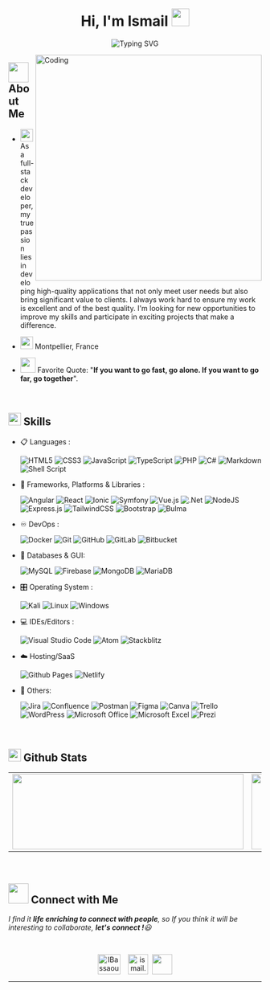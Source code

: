 <h1 align="center">Hi, I'm Ismail <img src="https://media.giphy.com/media/hvRJCLFzcasrR4ia7z/giphy.gif" width="35"></h1>

<div align="center">
  
![Typing SVG](https://readme-typing-svg.herokuapp.com?font=CONSOLAS&size=22&color=39FF14&background=000000&center=true&vCenter=true&width=500&lines=%3E+Welcome+to+my+GitHub+profile...!)

</div>

<img align="right" alt="Coding" width="450" src="https://cdn.dribbble.com/users/1162077/screenshots/3848914/programmer.gif">

## <img src="https://images.squarespace-cdn.com/content/v1/52797d42e4b01f648b9e8392/1455601047413-LHBT06990IG7TFWFN330/Blueconic_Profile_WhiteBG-trzown.gif" width="40">  <b>About Me</b>

- <img width="25" src="https://cdn-icons-png.flaticon.com/512/2231/2231642.png"> As a full-stack developer, my true passion lies in developing high-quality applications that not only meet user needs but also bring significant value to clients. I always work hard to ensure my work is excellent and of the best quality. I'm looking for new opportunities to improve my skills and participate in exciting projects that make a difference.

- <img width="25" src="https://cdn-icons-png.flaticon.com/512/2335/2335353.png">️ Montpellier, France

<!-- - <img width="25" src="https://cdn-icons-png.flaticon.com/512/5024/5024509.png"> I am currently seeking job opportunities as a web developer 
(Fullstack, Front or Back)-->

- <img width="30" src="https://cdn-icons-png.flaticon.com/512/792/792148.png"> Favorite Quote: "<b>If you want to go fast, go alone. If you want to go far, go together</b>".

<br>

## <img src="https://media2.giphy.com/media/QssGEmpkyEOhBCb7e1/giphy.gif?cid=ecf05e47a0n3gi1bfqntqmob8g9aid1oyj2wr3ds3mg700bl&rid=giphy.gif" width ="25" style="margin-bottom:-10px;"><b> Skills</b>

<p align="center">

- 📋 Languages :
    
    ![HTML5](https://img.shields.io/badge/html5-%23E34F26.svg?style=for-the-badge&logo=html5&logoColor=white)
    ![CSS3](https://img.shields.io/badge/css3-%231572B6.svg?style=for-the-badge&logo=css3&logoColor=white)
    ![JavaScript](https://img.shields.io/badge/javascript-%23323330.svg?style=for-the-badge&logo=javascript&logoColor=%23F7DF1E)
    ![TypeScript](https://img.shields.io/badge/typescript-%23007ACC.svg?style=for-the-badge&logo=typescript&logoColor=white)
    ![PHP](https://img.shields.io/badge/php-%23777BB4.svg?style=for-the-badge&logo=php&logoColor=white)
    ![C#](https://img.shields.io/badge/c%23-%23239120.svg?style=for-the-badge&logo=c-sharp&logoColor=white)
    ![Markdown](https://img.shields.io/badge/markdown-%23000000.svg?style=for-the-badge&logo=markdown&logoColor=white)
    ![Shell Script](https://img.shields.io/badge/shell_script-%23121011.svg?style=for-the-badge&logo=gnu-bash&logoColor=white)
    
- 🧩 Frameworks, Platforms & Libraries :

    ![Angular](https://img.shields.io/badge/angular-%23DD0031.svg?style=for-the-badge&logo=angular&logoColor=white)
    ![React](https://img.shields.io/badge/react-%2320232a.svg?style=for-the-badge&logo=react&logoColor=%2361DAFB)
    ![Ionic](https://img.shields.io/badge/Ionic-%233880FF.svg?style=for-the-badge&logo=Ionic&logoColor=white)
    ![Symfony](https://img.shields.io/badge/symfony-%23000000.svg?style=for-the-badge&logo=symfony&logoColor=white)
    ![Vue.js](https://img.shields.io/badge/vuejs-%2335495e.svg?style=for-the-badge&logo=vuedotjs&logoColor=%234FC08D)
  	![.Net](https://img.shields.io/badge/.NET-5C2D91?style=for-the-badge&logo=.net&logoColor=white)
    ![NodeJS](https://img.shields.io/badge/node.js-6DA55F?style=for-the-badge&logo=node.js&logoColor=white)
    ![Express.js](https://img.shields.io/badge/express.js-%23404d59.svg?style=for-the-badge&logo=express&logoColor=%2361DAFB)
    ![TailwindCSS](https://img.shields.io/badge/tailwindcss-%2338B2AC.svg?style=for-the-badge&logo=tailwind-css&logoColor=white)
    ![Bootstrap](https://img.shields.io/badge/bootstrap-%23563D7C.svg?style=for-the-badge&logo=bootstrap&logoColor=white)
    ![Bulma](https://img.shields.io/badge/bulma-00D0B1?style=for-the-badge&logo=bulma&logoColor=white)
    
    
- ♾️ DevOps :

    ![Docker](https://img.shields.io/badge/docker-%230db7ed.svg?style=for-the-badge&logo=docker&logoColor=white)
    ![Git](https://img.shields.io/badge/git-%23F05033.svg?style=for-the-badge&logo=git&logoColor=white)
    ![GitHub](https://img.shields.io/badge/github-%23121011.svg?style=for-the-badge&logo=github&logoColor=white)
    ![GitLab](https://img.shields.io/badge/gitlab-%23181717.svg?style=for-the-badge&logo=gitlab&logoColor=white)
    ![Bitbucket](https://img.shields.io/badge/bitbucket-%230047B3.svg?style=for-the-badge&logo=bitbucket&logoColor=white)
    
- 💾 Databases & GUI:

    ![MySQL](https://img.shields.io/badge/mysql-%2300f.svg?style=for-the-badge&logo=mysql&logoColor=white)
    ![Firebase](https://img.shields.io/badge/firebase-%23039BE5.svg?style=for-the-badge&logo=firebase)
    ![MongoDB](https://img.shields.io/badge/MongoDB-%234ea94b.svg?style=for-the-badge&logo=mongodb&logoColor=white)
    ![MariaDB](https://img.shields.io/badge/MariaDB-003545?style=for-the-badge&logo=mariadb&logoColor=white) 
    
- 🎛️ Operating System :

    ![Kali](https://img.shields.io/badge/Kali-268BEE?style=for-the-badge&logo=kalilinux&logoColor=white)
    ![Linux](https://img.shields.io/badge/Linux-FCC624?style=for-the-badge&logo=linux&logoColor=black)
    ![Windows](https://img.shields.io/badge/Windows-0078D6?style=for-the-badge&logo=windows&logoColor=white)
    
- 💻 IDEs/Editors :

    ![Visual Studio Code](https://img.shields.io/badge/Visual%20Studio%20Code-0078d7.svg?style=for-the-badge&logo=visual-studio-code&logoColor=white)
    ![Atom](https://img.shields.io/badge/Atom-%2366595C.svg?style=for-the-badge&logo=atom&logoColor=white)
    ![Stackblitz](https://img.shields.io/badge/Stackblitz-fff?style=for-the-badge&logo=Stackblitz&logoColor=1389FD)

- ☁️ Hosting/SaaS

    ![Github Pages](https://img.shields.io/badge/github%20pages-121013?style=for-the-badge&logo=github&logoColor=white)
    ![Netlify](https://img.shields.io/badge/netlify-%23000000.svg?style=for-the-badge&logo=netlify&logoColor=#00C7B7)

- 🧷 Others:

    ![Jira](https://img.shields.io/badge/jira-%230A0FFF.svg?style=for-the-badge&logo=jira&logoColor=white)
    ![Confluence](https://img.shields.io/badge/confluence-%23172BF4.svg?style=for-the-badge&logo=confluence&logoColor=white)
    ![Postman](https://img.shields.io/badge/Postman-FF6C37?style=for-the-badge&logo=postman&logoColor=white)
    ![Figma](https://img.shields.io/badge/figma-%23F24E1E.svg?style=for-the-badge&logo=figma&logoColor=white)
    ![Canva](https://img.shields.io/badge/Canva-%2300C4CC.svg?style=for-the-badge&logo=Canva&logoColor=white) 
    ![Trello](https://img.shields.io/badge/Trello-%23026AA7.svg?style=for-the-badge&logo=Trello&logoColor=white)
    ![WordPress](https://img.shields.io/badge/WordPress-%23117AC9.svg?style=for-the-badge&logo=WordPress&logoColor=white)
    ![Microsoft Office](https://img.shields.io/badge/Microsoft_Office-D83B01?style=for-the-badge&logo=microsoft-office&logoColor=white)
    ![Microsoft Excel](https://img.shields.io/badge/Microsoft_Excel-217346?style=for-the-badge&logo=microsoft-excel&logoColor=white)
    ![Prezi](https://img.shields.io/badge/Prezi-%23000000.svg?style=for-the-badge&logo=Prezi&logoColor=white)


</p>

<br> 

## <img src="https://media.giphy.com/media/iY8CRBdQXODJSCERIr/giphy.gif" width="25"> <b>Github Stats</b>

<table>
  <tr>
    <td valign="top"><img width="460" height="150" src="https://github-readme-stats.vercel.app/api?username=IBassaoud&theme=tokyonight&show_icons=true/460/300"/></td>
    <td valign="top"><img width="460" height="150" src="https://github-readme-stats.vercel.app/api/top-langs?username=IBassaoud&show_icons=true&locale=en&layout=compact&theme=tokyonight"/460/300"/></td>
    <td valign="top"><img width="460" height="150" src="https://github-readme-streak-stats.herokuapp.com/?user=IBassaoud&theme=tokyonight&&fire=FF801F&currStreakNum=FFBE69&currStreakLabel=FFBE69/460/300"></td>
  </tr>
</table>
<br>

## <img src="https://cdn.dribbble.com/users/767646/screenshots/1943995/team.gif" width='40'> <b>Connect with Me</b>

 <em>I find it <b>life enriching to connect with people</b>, so If you think it will be interesting to collaborate, <b>let's connect !</b>😃</em>
 
<br>

<p align="center">
<a href="https://www.linkedin.com/in/ismail-bassaoud/" target="blank"><img align="center" src="https://cliply.co/wp-content/uploads/2021/02/372102050_LINKEDIN_ICON_TRANSPARENT_1080.gif" alt="IBassaoud" height="40" width="45" /></a>
&nbsp;
&nbsp;<a href="mailto:ismail.bassaoud@gmail.com" target="blank"><img align="center" src="https://d1muf25xaso8hp.cloudfront.net/https%3A%2F%2Fs3.amazonaws.com%2Fappforest_uf%2Ff1626355319613x484158047569452200%2FGmail_Small_Business.gif?w=&h=&auto=compress&dpr=1&fit=max" alt="ismail.bassaoud@gmail.com" width="40" /></a>      
&nbsp;<a href="https://portfolio-bassaoud.netlify.app/" target="blank"><img align="center" src="https://media.baamboozle.com/uploads/images/405296/1624278986_76137_gif-url.gif" width="40" /></a>


  
  

-----

